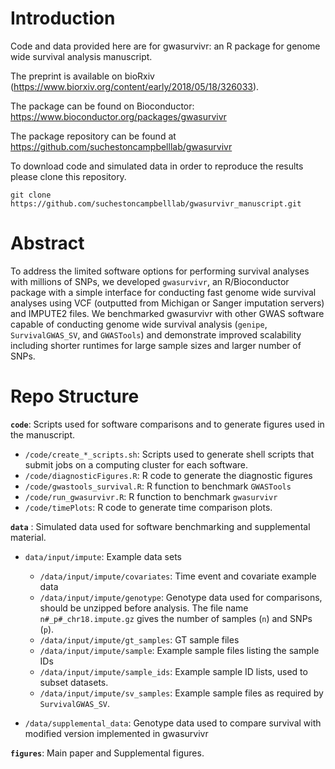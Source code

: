 
Introduction
============

Code and data provided here are for gwasurvivr: an R package for genome wide survival analysis manuscript. 

The preprint is available on bioRxiv (https://www.biorxiv.org/content/early/2018/05/18/326033).

The package can be found on Bioconductor: https://www.bioconductor.org/packages/gwasurvivr

The package repository can be found at https://github.com/suchestoncampbelllab/gwasurvivr

To download code and simulated data in order to reproduce the results please clone this repository.

```
git clone https://github.com/suchestoncampbelllab/gwasurvivr_manuscript.git
```

Abstract
========

To address the limited software options for performing survival analyses with millions of SNPs, we developed `gwasurvivr`, an R/Bioconductor package with a simple interface for conducting fast genome wide survival analyses using VCF (outputted from Michigan or Sanger imputation servers) and IMPUTE2 files. We benchmarked gwasurvivr with other GWAS software capable of conducting genome wide survival analysis (`genipe`, `SurvivalGWAS_SV`, and `GWASTools`) and demonstrate improved scalability including shorter runtimes for large sample sizes and larger number of SNPs.

<!-- # Repo Structure -->
<!-- - `code` : Scripts used for software comparisons and to generate figures used in the manuscript.       -->
<!--     - `code/create_*_scripts.sh`: Scripts used to generate shell scripts that submit jobs on a computing cluster for each software. -->
<!--     - `code/diagnosticFigures.R`: R code to generate the diagnostic figures -->
<!--     - `code/gwastools_survival.R`: R function to benchmark `GWASTools` -->
<!--     - `code/run_gwasurvivr.R`: R function to benchmark `gwasurvivr` -->
<!--     - `code/timePlots`: R code to generate time comparison plots. -->
<!-- - `data` : Simulated data used for software benchmarking and supplemental material.      -->
<!--     - `data/input/impute`: Example data sets -->
<!--         - `data/input/impute/covariates`: Time event and covariate example data -->
<!--         - `data/input/impute/genotype`: Genotype data used for comparisons, should be unzipped before analysis. The file name `n#_p#_chr18.impute.gz` gives the number of samples (`n`) and SNPs (`p`). -->
<!--         - `data/input/impute/gt_samples`: GWASTools sample files -->
<!--         - `data/input/impute/sample`: Example sample files listing the sample IDs -->
<!--         - `data/input/impute/sample_ids`: Example sample ID lists, used to subset datasets. -->
<!--         - `data/input/impute/sv_samples`: Example sample files as required by `SurvivalGWAS_SV`. -->
<!--     - `data/supplemental_data`: Genotype data used to compare survival with modified version implemented in gwasurvivr -->
<!-- - `figures`: Supplemental figures.       -->
Repo Structure
==============

**`code`**: Scripts used for software comparisons and to generate figures used in the manuscript.

-   `/code/create_*_scripts.sh`: Scripts used to generate shell scripts that submit jobs on a computing cluster for each software.
-   `/code/diagnosticFigures.R`: R code to generate the diagnostic figures
-   `/code/gwastools_survival.R`: R function to benchmark `GWASTools`
-   `/code/run_gwasurvivr.R`: R function to benchmark `gwasurvivr`
-   `/code/timePlots`: R code to generate time comparison plots.

**`data`** : Simulated data used for software benchmarking and supplemental material.
- `data/input/impute`: Example data sets

    - `/data/input/impute/covariates`: Time event and covariate example data
    - `/data/input/impute/genotype`: Genotype data used for comparisons, should be unzipped before analysis. The file name `n#_p#_chr18.impute.gz` gives the number of samples (`n`) and SNPs (`p`).
    - `/data/input/impute/gt_samples`: GT sample files
    - `/data/input/impute/sample`: Example sample files listing the sample IDs
    - `/data/input/impute/sample_ids`: Example sample ID lists, used to subset datasets.
    - `/data/input/impute/sv_samples`: Example sample files as required by `SurvivalGWAS_SV`.

-   `/data/supplemental_data`: Genotype data used to compare survival with modified version implemented in gwasurvivr

**`figures`**: Main paper and Supplemental figures.
